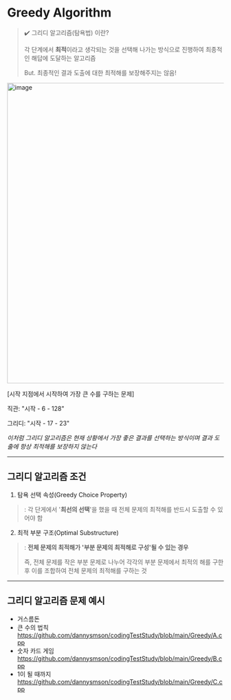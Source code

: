 # Greedy Algorithm
> ✔️ 그리디 알고리즘(탐욕법) 이란?
>
> 각 단계에서 **최적**이라고 생각되는 것을 선택해 나가는 방식으로 진행하여 최종적인 해답에 도달하는 알고리즘
>
> But. 최종적인 결과 도출에 대한 최적해를 보장해주지는 않음!

<img width="697" alt="image" src="https://github.com/dannysmson/codingTestStudy/assets/79390749/d04b7c95-63ad-4a7d-8939-ffd61ea96625">

[시작 지점에서 시작하여 가장 큰 수를 구하는 문제]
  
직관: "시작 - 6 - 128"

그리디: "시작 - 17 - 23"

_이처럼 그리디 알고리즘은 현재 상황에서 가장 좋은 결과를 선택하는 방식이며 결과 도출에 항상 최적해를 보장하지 않는다_
________________________________________________________________________________________
## 그리디 알고리즘 조건
1. 탐욕 선택 속성(Greedy Choice Property)

>: 각 단게에서 '**최선의 선택**'을 했을 때 전체 문제의 최적해를 반드시 도출할 수 있어야 함


2. 최적 부분 구조(Optimal Substructure)

>: **전체 문제의 최적해가 '부분 문제의 최적해로 구성'될 수 있는 경우**
>
> 즉, 전체 문제를 작은 부분 문제로 나누어 각각의 부분 문제에서 최적의 해를 구한 후 이를 조합하여 전체 문제의 최적해를 구하는 것
>
_________________________________________________________________________________________
## 그리디 알고리즘 문제 예시
* 거스름돈
* 큰 수의 법칙 <https://github.com/dannysmson/codingTestStudy/blob/main/Greedy/A.cpp>
* 숫자 카드 게임 <https://github.com/dannysmson/codingTestStudy/blob/main/Greedy/B.cpp>
* 1이 될 때까지 <https://github.com/dannysmson/codingTestStudy/blob/main/Greedy/C.cpp>
  
